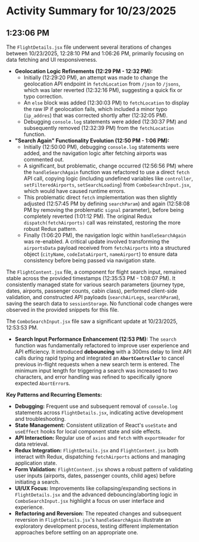 # Activity Summary for 10/23/2025

## 1:23:06 PM
The `FlightDetails.jsx` file underwent several iterations of changes between 10/23/2025, 12:28:10 PM and 1:06:26 PM, primarily focusing on data fetching and UI responsiveness.
*   **Geolocation Logic Refinements (12:29 PM - 12:32 PM):**
    *   Initially (12:29:20 PM), an attempt was made to change the geolocation API endpoint in `fetchLocation` from `/json` to `/jsons`, which was later reverted (12:32:16 PM), suggesting a quick fix or typo correction.
    *   An `else` block was added (12:30:03 PM) to `fetchLocation` to display the raw IP if geolocation fails, which included a minor typo (`ip_addres`) that was corrected shortly after (12:32:05 PM).
    *   Debugging `console.log` statements were added (12:30:37 PM) and subsequently removed (12:32:39 PM) from the `fetchLocation` function.
*   **"Search Again" Functionality Evolution (12:50 PM - 1:06 PM):**
    *   Initially (12:50:00 PM), debugging `console.log` statements were added, and the navigation logic after fetching airports was commented out.
    *   A significant, but problematic, change occurred (12:56:56 PM) where the `handleSearchAgain` function was refactored to use a direct `fetch` API call, copying logic (including undefined variables like `controller`, `setFilteredAirports`, `setSearchLoading`) from `ComboSearchInput.jsx`, which would have caused runtime errors.
    *   This problematic direct `fetch` implementation was then slightly adjusted (12:57:45 PM by defining `searchParam`) and again (12:58:08 PM by removing the problematic `signal` parameter), before being completely reverted (1:01:12 PM). The original Redux `dispatch(fetchAirports)` call was reinstated, restoring the more robust Redux pattern.
    *   Finally (1:06:20 PM), the navigation logic within `handleSearchAgain` was re-enabled. A critical update involved transforming the `airportsData` payload received from `fetchAirports` into a structured object (`cityName`, `codeIataAirport`, `nameAirport`) to ensure data consistency before being passed via navigation state.

The `FlightContent.jsx` file, a component for flight search input, remained stable across the provided timestamps (12:35:53 PM - 1:08:07 PM). It consistently managed state for various search parameters (journey type, dates, airports, passenger counts, cabin class), performed client-side validation, and constructed API payloads (`searchAirLegs`, `searchParam`), saving the search data to `sessionStorage`. No functional code changes were observed in the provided snippets for this file.

The `ComboSearchInput.jsx` file saw a significant update at 10/23/2025, 12:53:53 PM.
*   **Search Input Performance Enhancement (12:53 PM):** The `search` function was fundamentally refactored to improve user experience and API efficiency. It introduced **debouncing** with a 300ms delay to limit API calls during rapid typing and integrated an **`AbortController`** to cancel previous in-flight requests when a new search term is entered. The minimum input length for triggering a search was increased to two characters, and error handling was refined to specifically ignore expected `AbortError`s.

**Key Patterns and Recurring Elements:**
*   **Debugging:** Frequent use and subsequent removal of `console.log` statements across `FlightDetails.jsx`, indicating active development and troubleshooting.
*   **State Management:** Consistent utilization of React's `useState` and `useEffect` hooks for local component state and side effects.
*   **API Interaction:** Regular use of `axios` and `fetch` with `exportHeader` for data retrieval.
*   **Redux Integration:** `FlightDetails.jsx` and `FlightContent.jsx` both interact with Redux, dispatching `fetchAirports` actions and managing application state.
*   **Form Validation:** `FlightContent.jsx` shows a robust pattern of validating user inputs (airports, dates, passenger counts, child ages) before initiating a search.
*   **UI/UX Focus:** Improvements like collapsing/expanding sections in `FlightDetails.jsx` and the advanced debouncing/aborting logic in `ComboSearchInput.jsx` highlight a focus on user interface and experience.
*   **Refactoring and Reversion:** The repeated changes and subsequent reversion in `FlightDetails.jsx`'s `handleSearchAgain` illustrate an exploratory development process, testing different implementation approaches before settling on an appropriate one.